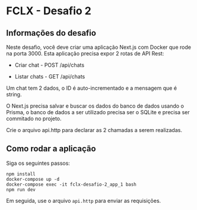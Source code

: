 #  FCLX - Desafio 2 

## Informações do desafio
Neste desafio, você deve criar uma aplicação Next.js com Docker que rode na porta 3000.
Esta aplicação precisa expor 2 rotas de API Rest:


- Criar chat - POST /api/chats

- Listar chats - GET /api/chats


Um chat tem 2 dados, o ID é auto-incrementado e a mensagem que é string.


O Next.js precisa salvar e buscar os dados do banco de dados usando o Prisma, o banco de dados a ser utilizado precisa ser o SQLite e precisa ser commitado no projeto.


Crie o arquivo api.http para declarar as 2 chamadas a serem realizadas.


## Como rodar a aplicação

Siga os seguintes passos:

```
npm install
docker-compose up -d
docker-compose exec -it fclx-desafio-2_app_1 bash
npm run dev
```

Em seguida, use o arquivo `api.http` para enviar as requisições.

